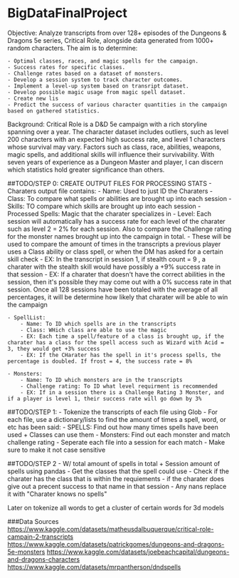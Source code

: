 # BigDataFinalProject

Objective:
Analyze transcripts from over 128+ episodes of the Dungeons & Dragons 5e series, Critical Role, alongside data generated from 1000+ random characters. The aim is to determine:

	- Optimal classes, races, and magic spells for the campaign.
	- Success rates for specific classes.
	- Challenge rates based on a dataset of monsters.
	- Develop a session system to track character outcomes.
	- Implement a level-up system based on transript dataset.
	- Develop possible magic usage from magic spell dataset.
	- Create new lis
	- Predict the success of various character quantities in the campaign based on gathered statistics.

Background: Critical Role is a D&D 5e campaign with a rich storyline spanning over a year. The character dataset includes outliers, such as level 200 characters with an expected high success rate, and level 1 characters whose survival may vary. Factors such as class, race, abilities, weapons, magic spells, and additional skills will influence their survivability. With seven years of experience as a Dungeon Master and player, I can discern which statistics hold greater significance than others.

##TODO/STEP 0:
CREATE OUTPUT FILES FOR PROCESSING STATS
	- Charaters output file contains:
		- Name: Used to just ID the Charaters 
		- Class: To compare what spells or abilities are brought up into each session 
		- Skills: TO compare which skills are brought up into each session 
		- Processed Spells: Magic that the charater specializes in 
		- Level: Each session will automatically has a success rate for each level of the charater such as level 2 = 2% for each session. Also to compare the Challenge rating for the monster names brought up into the campaign in total.
		- These will be used to compare the amount of times in the transcripts a previous player uses a Class ability or class spell, or when the DM has asked for a certain skill check
		- EX: In the transcript in session 1, if stealth count = 9 , a charater with the stealth skill would have possibly a +9% success rate in that session 
		- EX: If a charater that doesn't have the correct abilities in the session, then it's possible they may come out with a 0% success rate in that session. Once all 128 sessions have been totaled with the average of all percentages, it will be determine how likely that charater will be able to win the campaign
		
	- SpellList:
		- Name: To ID which spells are in the transcripts
		- Class: WHich class are able to use the magic
		- EX: Each time a spell/feature of a class is brought up, if the charater has a class for the spell access such as Wizard with Acid = 3, they would get +3% success
		- EX: If the CHarater has the spell in it's process spells, the percentage is doubled. If frost = 4, the success rate = 8%
	
	- Monsters: 
		- Name: To ID which monsters are in the transcripts 
		- Challenge rating: To ID what level requirment is recommended 
		- EX: If in a session there is a Challenge Rating 3 Monster, and if a player is level 1, their success rate will go down by 3%

##TODO/STEP 1:
	- Tokenize the transcripts of each file using Glob
	- For each file, use a dictionary/lists to find the amount of times a spell, word, or etc has been said:
		- SPELLS: Find out how many times spells have been used + Classes can use them 
		- Monsters: Find out each monster and match challenge rating 
		- Seperate each file into a session for each match 
	- Make sure to make it not case sensitive
	
##TODO/STEP 2
	- W/ total amount of spells in total + Session amount of spells using pandas 
		- Get the classes that the spell could use
		- Check if the charater has the class that is within the requiements 
			- if the charater does give out a precent success to that name in that session 
			- Any nans replace it with "Charater knows no spells"
		
		
Later on tokenize all words to get a cluster of certain words for 3d models
	


###Data Sources
https://www.kaggle.com/datasets/matheusdalbuquerque/critical-role-campain-2-transcripts
https://www.kaggle.com/datasets/patrickgomes/dungeons-and-dragons-5e-monsters
https://www.kaggle.com/datasets/joebeachcapital/dungeons-and-dragons-characters
https://www.kaggle.com/datasets/mrpantherson/dndspells
 
